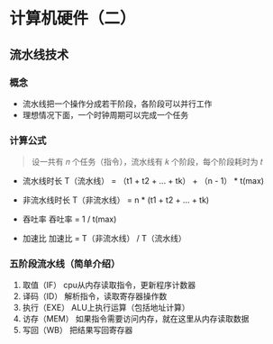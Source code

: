 # 计算机硬件（二）
## 流水线技术

### 概念
- 流水线把一个操作分成若干阶段，各阶段可以并行工作
- 理想情况下面，一个时钟周期可以完成一个任务

### 计算公式
> 设一共有 𝑛 个任务（指令），流水线有 𝑘 个阶段，每个阶段耗时为 𝑡

- 流水线时长
  T（流水线） = （t1 + t2 + ... + tk） + （n - 1） * t(max)

- 非流水线时长
  T（非流水线） = n * (t1 + t2 + ... + tk)

- 吞吐率
  吞吐率 = 1 / t(max)

- 加速比
  加速比 = T（非流水线） / T（流水线）

### 五阶段流水线（简单介绍）
1. 取值（IF）
   cpu从内存读取指令，更新程序计数器
2. 译码（ID）
   解析指令，读取寄存器操作数
3. 执行（EXE）
   ALU上执行运算（包括地址计算）
4. 访存（MEM）
   如果指令需要访问内存，就在这里从内存读取数据
5. 写回（WB）
   把结果写回寄存器